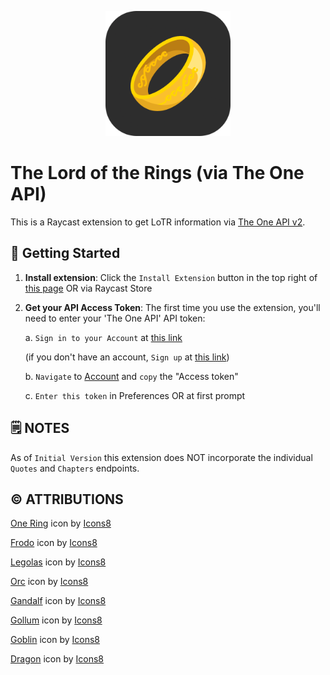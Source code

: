 <p align="center">
    <img src="./assets/the-one-ring.png" width="200" height="200" />
</p>

# The Lord of the Rings (via The One API)

This is a Raycast extension to get LoTR information via [The One API v2](https://the-one-api.dev/).

## 🚀 Getting Started

1. **Install extension**: Click the `Install Extension` button in the top right of [this page](https://www.raycast.com/xmok/lotr) OR via Raycast Store

2. **Get your API Access Token**: The first time you use the extension, you'll need to enter your 'The One API' API token:

    a. `Sign in to your Account` at [this link](https://the-one-api.dev/login)

    (if you don't have an account, `Sign up` at [this link](https://the-one-api.dev/sign-up))

    b. `Navigate` to [Account](https://the-one-api.dev/account) and `copy` the "Access token"
  
    c. `Enter this token` in Preferences OR at first prompt

## 🗒️ NOTES

As of `Initial Version` this extension does NOT incorporate the individual `Quotes` and `Chapters` endpoints.

## ©️ ATTRIBUTIONS

<a target="_blank" href="https://icons8.com/icon/20169/one-ring">One Ring</a> icon by <a target="_blank" href="https://icons8.com">Icons8</a>

<a target="_blank" href="https://icons8.com/icon/u3HamMM5ezY8/frodo">Frodo</a> icon by <a target="_blank" href="https://icons8.com">Icons8</a>

<a target="_blank" href="https://icons8.com/icon/azMtENBzIG8G/legolas">Legolas</a> icon by <a target="_blank" href="https://icons8.com">Icons8</a>

<a target="_blank" href="https://icons8.com/icon/44654/orc">Orc</a> icon by <a target="_blank" href="https://icons8.com">Icons8</a>

<a target="_blank" href="https://icons8.com/icon/AeIJucZYFnTd/gandalf">Gandalf</a> icon by <a target="_blank" href="https://icons8.com">Icons8</a>

<a target="_blank" href="https://icons8.com/icon/9NRMYXn6qjz3/gollum">Gollum</a> icon by <a target="_blank" href="https://icons8.com">Icons8</a>

<a target="_blank" href="https://icons8.com/icon/3aDUFq4Lk6WK/goblin">Goblin</a> icon by <a target="_blank" href="https://icons8.com">Icons8</a>

<a target="_blank" href="https://icons8.com/icon/NkphTkua9tjT/dragon">Dragon</a> icon by <a target="_blank" href="https://icons8.com">Icons8</a>
